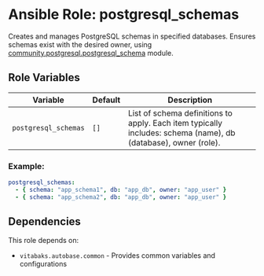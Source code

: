 # Ansible Role: postgresql_schemas

Creates and manages PostgreSQL schemas in specified databases. Ensures schemas exist with the desired owner, using [community.postgresql.postgresql_schema](https://docs.ansible.com/ansible/latest/collections/community/postgresql/postgresql_schema_module.html) module.

## Role Variables

| Variable | Default | Description |
|----------|---------|-------------|
| `postgresql_schemas` | `[]` | List of schema definitions to apply. Each item typically includes: schema (name), db (database), owner (role). |

### Example:

```yaml
postgresql_schemas:
  - { schema: "app_schema1", db: "app_db", owner: "app_user" }
  - { schema: "app_schema2", db: "app_db", owner: "app_user" }
```

## Dependencies

This role depends on:
- `vitabaks.autobase.common` - Provides common variables and configurations
